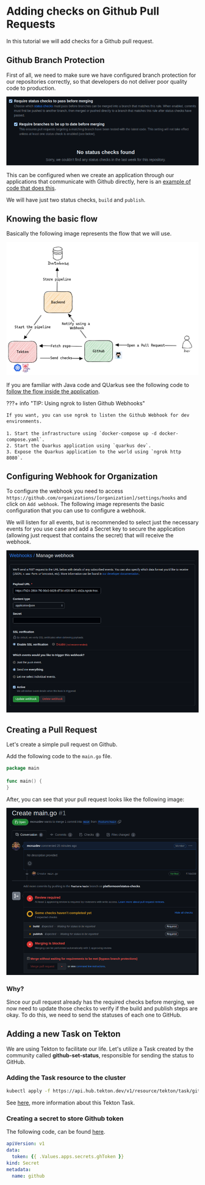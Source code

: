 # Adding checks on Github Pull Requests

In this tutorial we will add checks for a Github pull request.

## Github Branch Protection

First of all, we need to make sure we have configured branch protection for our repositories correctly, so that developers do not deliver poor quality code to production.

![branch-protection-status-checks](branch-protection-status-checks.png)

This can be configured when we create an application through our applications that communicate with Github directly, here is an [example of code that does this](https://raw.githubusercontent.com/mcruzdev/platformoon-apps/main/src/main/java/com/github/platformoon/infra/application/GithubRepository.java).

We will have just two status checks, `build` and `publish`.

## Knowing the basic flow

Basically the following image represents the flow that we will use.

![pipeline-flow](pipeline-flow.png)

If you are familiar with Java code and QUarkus see the following code to [follow the flow inside the application](https://raw.githubusercontent.com/mcruzdev/platformoon-apps/main/src/main/java/com/github/platformoon/presentation/resources/GithubWebhookResource.java).

???+ info "TIP: Using ngrok to listen Github Webhooks"

    If you want, you can use ngrok to listen the Github Webhook for dev environments.

    1. Start the infrastructure using `docker-compose up -d docker-compose.yaml`.
    2. Start the Quarkus application using `quarkus dev`.
    3. Expose the Quarkus application to the world using `ngrok http 8080`.

## Configuring Webhook for Organization

To configure the webhook you need to access `https://github.com/organizations/[organization]/settings/hooks` and click on `Add webhook`. The following image represents the basic configuration that you can use to configure a webhook.

We will listen for all events, but is recommended to select just the necessary events for you use case and add a Secret key to secure the application (allowing just request that contains the secret) that will receive the webhook.

![configure-webhook](configure-webhook.png)

## Creating a Pull Request

Let's create a simple pull request on Github.

Add the following code to the `main.go` file.

```go
package main

func main() {
}
```

After, you can see that your pull request looks like the following image:

![pr-pending-checks](pr-pending-checks.png)

### Why?

Since our pull request already has the required checks before merging, we now need to update those checks to verify if the build and publish steps are okay. To do this, we need to send the statuses of each one to GitHub.


## Adding a new Task on Tekton

We are using Tekton to facilitate our life. Let's utilize a Task created by the community called **github-set-status**, responsible for sending the status to GitHub.

### Adding the Task resource to the cluster

```bash
kubectl apply -f https://api.hub.tekton.dev/v1/resource/tekton/task/github-set-status/0.3/raw
```

See [here](https://hub.tekton.dev/tekton/task/github-set-status), more information about this Tekton Task.

### Creating a secret to store Github token

The following code, can be found [here](/).
```yaml
apiVersion: v1
data:
  token: {{ .Values.apps.secrets.ghToken }}
kind: Secret
metadata:
  name: github
```